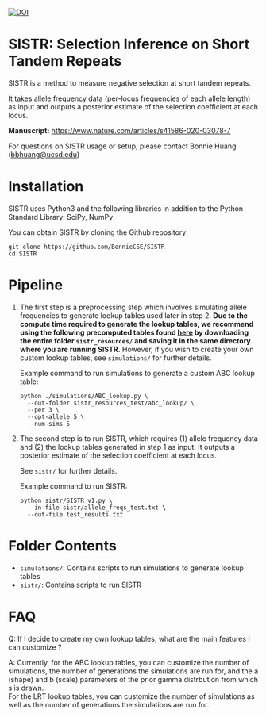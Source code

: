 [![DOI](https://zenodo.org/badge/294813574.svg)](https://zenodo.org/badge/latestdoi/294813574)

# SISTR: Selection Inference on Short Tandem Repeats 
SISTR is a method to measure negative selection at short tandem repeats.  

It takes allele frequency data (per-locus frequencies of each allele length) as input and outputs a posterior estimate of the selection coefficient at each locus. 

**Manuscript:** https://www.nature.com/articles/s41586-020-03078-7

For questions on SISTR usage or setup, please contact Bonnie Huang (bbhuang@ucsd.edu)  

# Installation
SISTR uses Python3 and the following libraries in addition to the Python Standard Library: SciPy, NumPy

You can obtain SISTR by cloning the Github repository:

```
git clone https://github.com/BonnieCSE/SISTR
cd SISTR
```

# Pipeline
1. The first step is a preprocessing step which involves simulating allele frequencies to generate lookup tables used later in step 2. **Due to the compute time required to generate the lookup tables, we recommend using the following precomputed tables found [here](https://drive.google.com/drive/folders/1nar_UJ_jyS97J_tV2vnwDgNmqLSQCRkm?usp=sharing) by downloading the entire folder `sistr_resources/` and saving it in the same directory where you are running SISTR.** However, if you wish to create your own custom lookup tables, see `simulations/` for further details. 
   
   Example command to run simulations to generate a custom ABC lookup table:    
   ```
   python ./simulations/ABC_lookup.py \
     --out-folder sistr_resources_test/abc_lookup/ \
     --per 3 \
     --opt-allele 5 \
     --num-sims 5
   ```

2. The second step is to run SISTR, which requires (1) allele frequency data and (2) the lookup tables generated in step 1 as input. It outputs a posterior estimate of the selection coefficient at each locus. 

   See `sistr/` for further details.

   Example command to run SISTR:  
   ```
   python sistr/SISTR_v1.py \
     --in-file sistr/allele_freqs_test.txt \
     --out-file test_results.txt 
   ```

# Folder Contents
* `simulations/`: Contains scripts to run simulations to generate lookup tables
* `sistr/`: Contains scripts to run SISTR

# FAQ
Q: If I decide to create my own lookup tables, what are the main features I can customize ?  

A: Currently, for the ABC lookup tables, you can customize the number of simulations, the number of generations the simulations are run for, and the a (shape) and b (scale) parameters of the prior gamma distrbution from which s is drawn.  
For the LRT lookup tables, you can customize the number of simulations as well as the number of generations the simulations are run for.